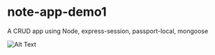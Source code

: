 # note-app-demo1
A CRUD app using Node, express-session, passport-local, mongoose

![Alt Text](https://media4.giphy.com/media/1XgIXQEzBu6ZWappVu/giphy.gif?cid=ecf05e47b2xh2qrp8ee5pwhmr5xt42tedkrn2ncbyzd28v08&rid=giphy.gif&ct=g)

